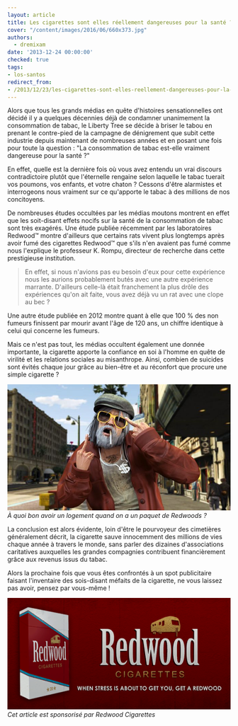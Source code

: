 ```yaml
---
layout: article
title: Les cigarettes sont elles réellement dangereuses pour la santé ?
cover: "/content/images/2016/06/660x373.jpg"
authors:
  - dremixam
date: '2013-12-24 00:00:00'
checked: true
tags:
- los-santos
redirect_from:
- /2013/12/23/les-cigarettes-sont-elles-reellement-dangereuses-pour-la-sante--
---
```


Alors que tous les grands médias en quête d'histoires sensationnelles ont décidé il y a quelques décennies déjà de condamner unanimement la consommation de tabac, le Liberty Tree se décide à briser le tabou en prenant le contre-pied de la campagne de dénigrement que subit cette industrie depuis maintenant de nombreuses années et en posant une fois pour toute la question : "La consommation de tabac est-elle vraiment dangereuse pour la santé ?"

En effet, quelle est la dernière fois où vous avez entendu un vrai discours contradictoire plutôt que l'éternelle rengaine selon laquelle le tabac tuerait vos poumons, vos enfants, et votre chaton ? Cessons d'être alarmistes et interrogeons nous vraiment sur ce qu'apporte le tabac à des millions de nos concitoyens.

De nombreuses études occultées par les médias moutons montrent en effet que les soit-disant effets nocifs sur la santé de la consommation de tabac sont très exagérés. Une étude publiée récemment par les laboratoires Redwood™ montre d'ailleurs que certains rats vivent plus longtemps après avoir fumé des cigarettes Redwood™ que s'ils n'en avaient pas fumé comme nous l'explique le professeur K. Rompu, directeur de recherche dans cette prestigieuse institution.

> En effet, si nous n'avions pas eu besoin d'eux pour cette expérience nous les aurions probablement butés avec une autre expérience marrante. D'ailleurs celle-là était franchement la plus drôle des expériences qu'on ait faite, vous avez déjà vu un rat avec une clope au bec ?

Une autre étude publiée en 2012 montre quant à elle que 100 % des non fumeurs finissent par mourir avant l'âge de 120 ans, un chiffre identique à celui qui concerne les fumeurs.

Mais ce n'est pas tout, les médias occultent également une donnée importante, la cigarette apporte la confiance en soi à l'homme en quête de virilité et les relations sociales au misanthrope. Ainsi, combien de suicides sont évités chaque jour grâce au bien-être et au réconfort que procure une simple cigarette ?

![](/content/images/2021/12/660x373--1-.jpeg)
_À quoi bon avoir un logement quand on a un paquet de Redwoods ?_

La conclusion est alors évidente, loin d'être le pourvoyeur des cimetières généralement décrit, la cigarette sauve innocemment des millions de vies chaque année à travers le monde, sans parler des dizaines d'associations caritatives auxquelles les grandes compagnies contribuent financièrement grâce aux revenus issus du tabac.

Alors la prochaine fois que vous êtes confrontés à un spot publicitaire faisant l'inventaire des sois-disant méfaits de la cigarette, ne vous laissez pas avoir, pensez par vous-même !

![](/content/images/2021/12/RedwoodCigarettes-GTAIV-Billboard-1.png)
_Cet article est sponsorisé par Redwood Cigarettes_